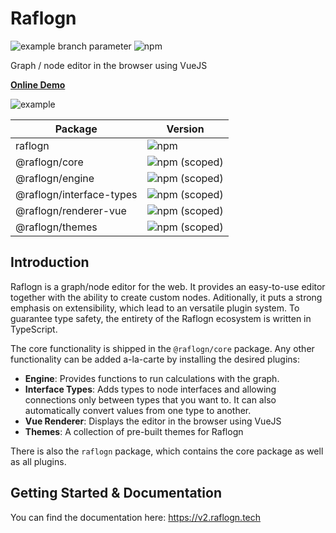# Raflogn

![example branch parameter](https://github.com/noicu/raflogn/actions/workflows/push.yml/badge.svg?branch=feature-1)
![npm](https://img.shields.io/npm/v/raflogn.svg)

Graph / node editor in the browser using VueJS

**[Online Demo](https://codesandbox.io/s/raflogn-example-jyc6f?file=/src/App.vue)**

![example](/img/example.png)

| Package | Version |
| --- | --- |
| raflogn | ![npm](https://img.shields.io/npm/v/raflogn.svg?style=flat-square) |
| @raflogn/core | ![npm (scoped)](https://img.shields.io/npm/v/@raflogn/core.svg?style=flat-square) |
| @raflogn/engine | ![npm (scoped)](https://img.shields.io/npm/v/@raflogn/engine.svg?style=flat-square) |
| @raflogn/interface-types | ![npm (scoped)](https://img.shields.io/npm/v/@raflogn/interface-types.svg?style=flat-square) |
| @raflogn/renderer-vue | ![npm (scoped)](https://img.shields.io/npm/v/@raflogn/renderer-vue.svg?style=flat-square) |
| @raflogn/themes | ![npm (scoped)](https://img.shields.io/npm/v/@raflogn/themes.svg?style=flat-square) |

## Introduction
Raflogn is a graph/node editor for the web. It provides an easy-to-use editor together with the ability to create custom nodes. Aditionally, it puts a strong emphasis on extensibility, which lead to an versatile plugin system.
To guarantee type safety, the entirety of the Raflogn ecosystem is written in TypeScript.

The core functionality is shipped in the `@raflogn/core` package. Any other functionality can be added a-la-carte by installing the desired plugins:
* **Engine**: Provides functions to run calculations with the graph.
* **Interface Types**: Adds types to node interfaces and allowing connections only between types that you want to. It can also automatically convert values from one type to another.
* **Vue Renderer**: Displays the editor in the browser using VueJS
* **Themes**: A collection of pre-built themes for Raflogn

There is also the `raflogn` package, which contains the core package as well as all plugins.

## Getting Started & Documentation
You can find the documentation here: https://v2.raflogn.tech
